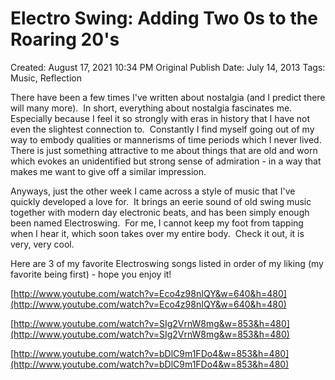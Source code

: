 # Electro Swing: Adding Two 0s to the Roaring 20's

Created: August 17, 2021 10:34 PM
Original Publish Date: July 14, 2013
Tags: Music, Reflection

There have been a few times I've written about nostalgia (and I predict there will many more).  In short, everything about nostalgia fascinates me.  Especially because I feel it so strongly with eras in history that I have not even the slightest connection to.  Constantly I find myself going out of my way to embody qualities or mannerisms of time periods which I never lived.  There is just something attractive to me about things that are old and worn which evokes an unidentified but strong sense of admiration - in a way that makes me want to give off a similar impression.

Anyways, just the other week I came across a style of music that I've quickly developed a love for.  It brings an eerie sound of old swing music together with modern day electronic beats, and has been simply enough been named Electroswing.  For me, I cannot keep my foot from tapping when I hear it, which soon takes over my entire body.  Check it out, it is very, very cool.

Here are 3 of my favorite Electroswing songs listed in order of my liking (my favorite being first) - hope you enjoy it!

[http://www.youtube.com/watch?v=Eco4z98nIQY&w=640&h=480](http://www.youtube.com/watch?v=Eco4z98nIQY&w=640&h=480)

[http://www.youtube.com/watch?v=SIg2VrnW8mg&w=853&h=480](http://www.youtube.com/watch?v=SIg2VrnW8mg&w=853&h=480)

[http://www.youtube.com/watch?v=bDlC9m1FDo4&w=853&h=480](http://www.youtube.com/watch?v=bDlC9m1FDo4&w=853&h=480)